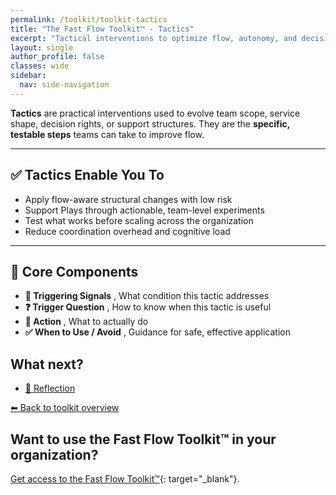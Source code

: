 ```yaml
---
permalink: /toolkit/toolkit-tactics
title: "The Fast Flow Toolkit™️ - Tactics"
excerpt: "Tactical interventions to optimize flow, autonomy, and decision-making in specific areas. The specific steps to address bottlenecks, adjust structures, or increase alignment and coordination."
layout: single
author_profile: false
classes: wide
sidebar:
  nav: side-navigation
---
```


**Tactics** are practical interventions used to evolve team scope, service shape, decision rights, or support structures. They are the **specific, testable steps** teams can take to improve flow.

---

## ✅ Tactics Enable You To

- Apply flow-aware structural changes with low risk  
- Support Plays through actionable, team-level experiments  
- Test what works before scaling across the organization  
- Reduce coordination overhead and cognitive load  

---

## 🧩 Core Components

- **📡 Triggering Signals** , What condition this tactic addresses  
- **❓ Trigger Question** , How to know when this tactic is useful  
- **🎯 Action** , What to actually do  
- **✅ When to Use / Avoid** , Guidance for safe, effective application

## What next?

- [🔁 Reflection](/toolkit/toolkit-reflection)

[⬅ Back to toolkit overview](/toolkit/toolkit-overview)

## Want to use the Fast Flow Toolkit™️ in your organization?

[Get access to the Fast Flow Toolkit™️](https://fastflowtoolkit.com){: target="_blank"}.
